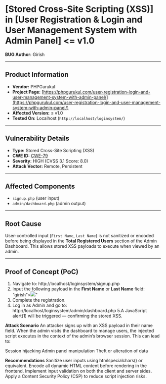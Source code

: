 # [Stored Cross-Site Scripting (XSS)] in [User Registration & Login and User Management System with Admin Panel] <= v1.0  
**BUG Author:** Girish

---

## Product Information
- **Vendor:** PHPGurukul  
- **Project Page:** [https://phpgurukul.com/user-registration-login-and-user-management-system-with-admin-panel/](https://phpgurukul.com/user-registration-login-and-user-management-system-with-admin-panel/)  
- **Affected Version:** ≤ v1.0  
- **Tested On:** Localhost (`http://localhost/loginsystem/`)

---

## Vulnerability Details
- **Type:** Stored Cross-Site Scripting (XSS)  
- **CWE ID:** [CWE-79](https://cwe.mitre.org/data/definitions/79.html)  
- **Severity:** HIGH (CVSS 3.1 Score: 8.0)  
- **Attack Vector:** Remote, Persistent  

---

## Affected Components
- `signup.php` (user input)  
- `admin/dashboard.php` (admin output)

---

## Root Cause
User-controlled input (`First Name`, `Last Name`) is not sanitized or encoded before being displayed in the **Total Registered Users** section of the Admin Dashboard. This allows stored XSS payloads to execute when viewed by an admin.

---

## Proof of Concept (PoC)

1. Navigate to: http://localhost/loginsystem/signup.php
2. Input the following payload in the **First Name** or **Last Name** field:  
  "girish"><img src=x onerror=alert(1)>"
3. Complete the registration.
4. Log in as Admin and go to:
http://localhost/loginsystem/admin/dashboard.php
5.A JavaScript alert(1) will be triggered — confirming the stored XSS.

**Attack Scenario**
An attacker signs up with an XSS payload in their name field. When the admin visits the dashboard to manage users, the injected script executes in the context of the admin’s browser session. This can lead to:

Session hijacking
Admin panel manipulation
Theft or alteration of data

**Recommendations**
Sanitize user inputs using htmlspecialchars() or equivalent.
Encode all dynamic HTML content before rendering in the frontend.
Implement input validation on both the client and server sides.
Apply a Content Security Policy (CSP) to reduce script injection risks.


